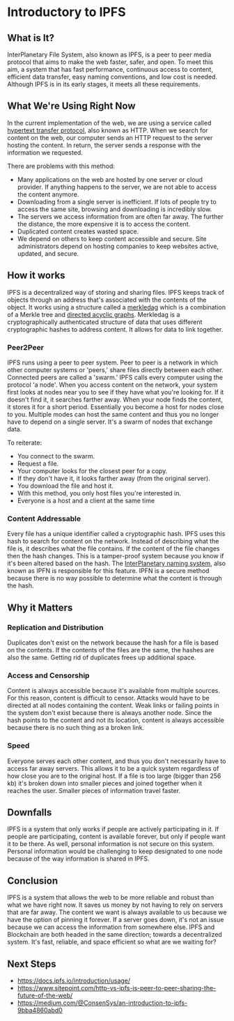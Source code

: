 # Introductory to IPFS

## What is It?

InterPlanetary File System, also known as IPFS, is a peer to peer media protocol that aims to make the web faster, safer, and open. To meet this aim, a system that has fast performance, continuous access to content, efficient data transfer, easy naming conventions, and low cost is needed. Although IPFS is in its early stages, it meets all these requirements.

## What We're Using Right Now

In the current implementation of the web, we are using a service called [hypertext transfer protocol](https://en.wikipedia.org/wiki/Hypertext_Transfer_Protocol), also known as HTTP. When we search for content on the web, our computer sends an HTTP request to the server hosting the content. In return, the server sends a response with the information we requested.

There are problems with this method:

- Many applications on the web are hosted by one server or cloud provider. If anything happens to the server, we are not able to access the content anymore.
- Downloading from a single server is inefficient. If lots of people try to access the same site, browsing and downloading is incredibly slow.
- The servers we access information from are often far away. The further the distance, the more expensive it is to access the content.
- Duplicated content creates wasted space.
- We depend on others to keep content accessible and secure. Site administrators depend on hosting companies to keep websites active, updated, and secure.

## How it works

IPFS is a decentralized way of storing and sharing files. IPFS keeps track of objects through an address that's associated with the contents of the object. It works using a structure called a [merkledag](https://github.com/ipfs/specs/tree/master/merkledag) which is a combination of a Merkle tree and [directed acyclic graphs](https://en.wikipedia.org/wiki/Directed_acyclic_graph). Merkledag is a cryptographically authenticated structure of data that uses different cryptographic hashes to address content. It allows for data to link together.

### Peer2Peer

IPFS runs using a peer to peer system. Peer to peer is a network in which other computer systems or 'peers,' share files directly between each other. Connected peers are called a 'swarm.' IPFS calls every computer using the protocol 'a node'. When you access content on the network, your system first looks at nodes near you to see if they have what you're looking for. If it doesn't find it, it searches farther away. When your node finds the content, it stores it for a short period. Essentially you become a host for nodes close to you. Multiple modes can host the same content and thus you no longer have to depend on a single server. It's a swarm of nodes that exchange data.

To reiterate:

- You connect to the swarm.
- Request a file.
- Your computer looks for the closest peer for a copy.
- If they don't have it, it looks farther away (from the original server).
- You download the file and host it.
- With this method, you only host files you're interested in.
- Everyone is a host and a client at the same time

### Content Addressable

Every file has a unique identifier called a cryptographic hash. IPFS uses this hash to search for content on the network. Instead of describing what the file is, it describes what the file contains. If the content of the file changes then the hash changes. This is a tamper-proof system because you know if it's been altered based on the hash. The [InterPlanetary naming system](https://docs.ipfs.io/guides/concepts/ipns/), also known as IPFN is responsible for this feature. IPFN is a secure method because there is no way possible to determine what the content is through the hash.

## Why it Matters

### Replication and Distribution

Duplicates don't exist on the network because the hash for a file is based on the contents. If the contents of the files are the same, the hashes are also the same. Getting rid of duplicates frees up additional space.

### Access and Censorship

Content is always accessible because it's available from multiple sources. For this reason, content is difficult to censor. Attacks would have to be directed at all nodes containing the content. Weak links or failing points in the system don't exist because there is always another node. Since the hash points to the content and not its location, content is always accessible because there is no such thing as a broken link.

### Speed

Everyone serves each other content, and thus you don't necessarily have to access far away servers. This allows it to be a quick system regardless of how close you are to the original host. If a file is too large (bigger than 256 kb) it's broken down into smaller pieces and joined together when it reaches the user. Smaller pieces of information travel faster.

## Downfalls

IPFS is a system that only works if people are actively participating in it. If people are participating, content is available forever, but only if people want it to be there. As well, personal information is not secure on this system. Personal information would be challenging to keep designated to one node because of the way information is shared in IPFS.

## Conclusion

IPFS is a system that allows the web to be more reliable and robust than what we have right now. It saves us money by not having to rely on servers that are far away. The content we want is always available to us because we have the option of pinning it forever. If a server goes down, it's not an issue because we can access the information from somewhere else. IPFS and Blockchain are both headed in the same direction; towards a decentralized system. It's fast, reliable, and space efficient so what are we waiting for?

## Next Steps

- <https://docs.ipfs.io/introduction/usage/>
- <https://www.sitepoint.com/http-vs-ipfs-is-peer-to-peer-sharing-the-future-of-the-web/>
- <https://medium.com/@ConsenSys/an-introduction-to-ipfs-9bba4860abd0>

